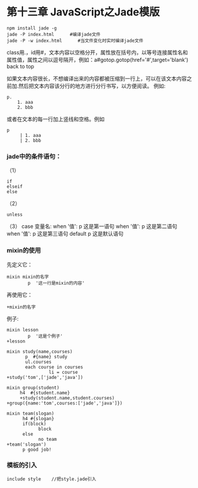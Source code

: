 # 第十三章 JavaScript之Jade模版

	npm install jade -g
	jade -P index.html      #编译jade文件
	jade -P -w index.html      #当文件变化时实时编译jade文件

class用.，id用#，文本内容以空格分开，属性放在括号内，以等号连接属性名和属性值，属性之间以逗号隔开，例如：a#gotop.gotop(href='#',target='blank') back to top

如果文本内容很长，不想编译出来的内容都被压缩到一行上，可以在该文本内容之前加.然后把文本内容该分行的地方进行分行书写，以方便阅读。
例如:

	p.
	    1. aaa
	    2. bbb

或者在文本的每一行加上竖线和空格。例如

	p
	     | 1. aaa
	     | 2. bbb

### jade中的条件语句：

（1）

	if
	elseif
	else

（2）

	unless

（3）
	case  变量名:
	when  '值':
	       p 这是第一语句
	when  '值':
	       p 这是第二语句
	when  '值':
	       p 这是第三语句
	default
	       p 这是默认语句

### mixin的使用

先定义它：

	mixin mixin的名字
	        p  '这一行是mixin的内容'

再使用它：

	+mixin的名字

例子:

	mixin lesson
	        p  '这是个例子'
	+lesson

	mixin study(name,courses)
	       p  #{name} study
	       ul.courses
	       each course in courses
	                li = course
	+study('tom',['jade','java'])

	mixin group(student)
	     h4  #{student.name}
	     +study(student.name,student.courses)
	+group({name:'tom',courses:['jade','java']})

	mixin team(slogan)
	      h4 #{slogan}
	      if(block)
	            block
	      else
	            no team
	+team('slogan')
	      p good job!

### 模板的引入

	include style    //把style.jade引入

